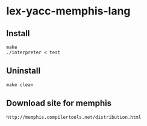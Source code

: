 # lex-yacc-memphis-lang

## Install
    make
    ./interpreter < test

## Uninstall
    make clean

## Download site for memphis
    http://memphis.compilertools.net/distribution.html
